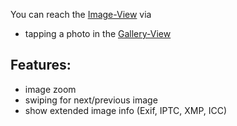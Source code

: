 You can reach the [Image-View](Image-View) via

* tapping a photo in the [Gallery-View](Gallery-View)

## Features:

* image zoom
* swiping for next/previous image
* show extended image info (Exif, IPTC, XMP, ICC)
